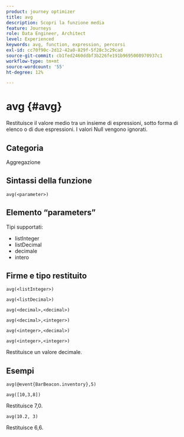 ```yaml
---
product: journey optimizer
title: avg
description: Scopri la funzione media
feature: Journeys
role: Data Engineer, Architect
level: Experienced
keywords: avg, function, expression, percorsi
exl-id: cc70f90c-2d12-42a0-829f-5f28c3c29cad
source-git-commit: cb1fed2460ddbf3b226fe191b9695008970937c1
workflow-type: tm+mt
source-wordcount: '55'
ht-degree: 12%

---
```


# avg {#avg}

Restituisce il valore medio tra un insieme di espressioni, sotto forma di elenco o di due espressioni. I valori Null vengono ignorati.


## Categoria

Aggregazione

## Sintassi della funzione

`avg(<parameter>)`

## Elemento “parameters”

Tipi supportati:

* listInteger
* listDecimal
* decimale
* intero

## Firme e tipo restituito

`avg(<listInteger>)`

`avg(<listDecimal>)`

`avg(<decimal>,<decimal>)`

`avg(<decimal>,<integer>)`

`avg(<integer>,<decimal>)`

`avg(<integer>,<integer>)`

Restituisce un valore decimale.

## Esempi

`avg(@event{BarBeacon.inventory},5)`

`avg([10,3,8])`

Restituisce 7,0.

`avg(10.2, 3)`

Restituisce 6,6.
